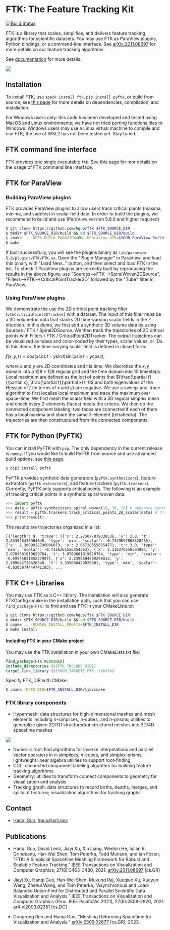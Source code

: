 # FTK: The Feature Tracking Kit

[![Build Status](https://travis-ci.org/hguo/ftk.svg?branch=master)](https://travis-ci.org/hguo/ftk)

FTK is a library that scales, simplifies, and delivers feature tracking algorithms for scientific datasets.  You may use FTK as ParaView plugins, Python bindings, or a command-line interface.   See [arXiv:2011.08697](https://arxiv.org/abs/2011.08697) for more details on our feature tracking algorithms.

See [documentation](docs/README.md) for more details.

![](docs/images/critical_point_tracking_2d_paraview.png)

## Installation

To install FTK, use `spack install ftk`, `pip install pyftk`, or build from source; see [this page](docs/install.md) for more details on dependencies, compilation, and installation.  

For Windows users only: this code has been developed and tested using MacOS and Linux environments; we have not tried porting functionalities to Windows.  Windows users may use a Linux virtual machine to compile and use FTK; the use of WSL2 has not been tested yet.  Stay tuned.

## FTK command line interface

FTK provides one single executable `ftk`.  See [this page](docs/cli.md) for mor details on the usage of FTK command line interface.

## FTK for ParaView

### Building ParaView plugins

FTK provides ParaView plugins to allow users track critical points (maxima, minima, and saddles) in scalar field data.  In order to build the plugins, we recommend to build and use (ParaView version 5.8.0 and higher required)

```bash
$ git clone https://github.com/hguo/ftk $FTK_SOURCE_DIR
$ mkdir $FTK_SOURCE_DIR/build && cd $FTK_SOURCE_DIR/build
$ cmake .. -DFTK_BUILD_PARAVIEW=ON -DParaView_DIR=$YOUR_ParaView_Build
$ make
```

If built successfully, you will see the plugins binary as `lib/paraview-5.8/plugins/FTK/FTK.so`.  Open the "Plugin Manager" in ParaView, and load this binary with "Load New..." button, and then select and load FTK in the list.  To check if ParaView plugins are correctly built by reproducing the results in the above figure, use "Sources-->FTK-->SpiralWoven2DSource", "Filters-->FTK-->CriticalPointTracker2D",followed by the "Tube" filter in ParaView.

### Using ParaView plugins

We demonstrate the use the 2D critical point tracking filter (`vtkCriticalPoint2DTracker`) with a dataset.  The input of this filter must be a 3D volumetric data that stacks 2D time-varying scalar fields in the Z direction.  In this demo, we first add a synthetic 3D volume data by using Sources / FTK / Spiral2DSource.  We then track the trajectories of 2D critical points with Filters / FTK / CriticalPoint2DTracker.  The output trajectires can be visualized as tubes and color-coded by their types, scalar values, or IDs.  In this demo, the time-varying scalar field is defined in closed form: 

$f(x,y,t)=cos(x\cos t - y\sin t) \sin(x\sin t + y\cos t),$

where $x$ and $y$ are 2D coordinates and $t$ is time.  We discretize the $x,y$ domain into a $128\times 128$ regular grid and the time domain into 10 timesteps.  Local maximum are defined as the loci of points that $(\frac{\partial f}{\partial x}, \frac{\partial f}{\partial x})=0$ and both eigenvalues of the Hessian of $f$ (in terms of $x$ and $y$) are negative.  We use a sweep-and-trace algorithm to first localize local maximum and trace the maximum over space-time.  We first mesh the scalar field with a 3D regular simplex mesh and check every 2-elements (faces) meets the criteria.  We then do the connected component labeling; two faces are connected if each of them has a local maxima and share the same 3-element (tetrahedra).  The trajectories are then constructured from the connected components.  

## FTK for Python (PyFTK)

You can install PyFTK with `pip`.  The only dependency in the current release is `numpy`.  If you would like to build PyFTK from source and use advanced build options, see [this page](docs/install.md).

```bash
$ pip3 install pyftk
```

PyFTK provides synthetic data generators (`pyftk.synthesizers`), feature extractors (`pyftk.extractors`), and feature trackers (`pyftk.trackers`).  Currently, PyFTK only supports critical points.  The following is an example of tracking critical points in a synthetic spiral woven data:

```python
>>> import pyftk
>>> data = pyftk.synthesizers.spiral_woven(10, 10, 20) # generate synthetic spiral woven data (width=10, height=10, and 20 timesteps).  The shape of data is (1, 10, 10, 20)
>>> result = pyftk.trackers.track_critical_points_2d_scalar(data) # track critical points in a scalar field
>>> print(result)
```

The results are trajectories organized in a list: 

```
[{'length': 9, 'trace': [{'x': 2.275077079338536, 'y': 2.0, 't': 2.843946435964648, 'type': 'min', 'scalar': -0.7349697808320285}, {'x': 2.3009922790096073, 'y': 2.057205556154771, 't': 3.0, 'type': 'min', 'scalar': -0.7126261556354363}, {'x': 2.316376550504984, 'y': 2.0789601019629704, 't': 3.0789601019629704, 'type': 'min', 'scalar': -0.6994583185227987}, {'x': 2.3396684290296013, 'y': 2.109042720626548, 't': 3.339668429029601, 'type': 'min', 'scalar': -0.6203974444741183}, ...
```


## FTK C++ Libraries

You may use FTK as a C++ library.  The installation will also generate FTKConfig.cmake in the installation path, such that you can use `find_package(FTK)` to find and use FTK in your CMakeLists.txt

```bash
$ git clone https://github.com/hguo/ftk $FTK_SOURCE_DIR
$ mkdir $FTK_SOURCE_DIR/build && cd $FTK_SOURCE_DIR/build
$ cmake .. -DCMAKE_INSTALL_PREFIX=$FTK_INSTALL_DIR
$ make install
```

#### Including FTK in your CMake project

You may use the FTK installation in your own CMakeLists.txt file:

```cmake
find_package(FTK REQUIRED)
include_directories (${FTK_INCLUDE_DIR})
target_link_library (${YOUR_TARGET} FTK::libftk)
```

Specify FTK_DIR with CMake: 

```bash
$ cmake -DFTK_DIR=$FTK_INSTALL_DIR/lib/cmake
```

### FTK library components

* Hypermesh: data structures for high-dimensional meshes and mesh elements including *n*-simplices, *n*-cubes, and *n*-prisms; utilities to generalize given 2D/3D structured/unstructured meshes into 3D/4D spacetime meshes

![](./docs/images/regular_simplex_subdivision.svg)

* Numeric: root-find algorithms for inverse interpolations and parallel vector operators in *n*-simplices, *n*-cubes, and simplex-prisms; lightweight linear algebra utilities to support root-finding
* CCL: connected component labeling algorithm for building feature tracking algorithms
* Geometry: utilities to transform connect components to geometry for visualization and analysis
* Tracking graph: data structures to record births, deaths, merges, and splits of features; visualization algorithms for tracking graphs

## Contact

* [Hanqi Guo](http://www.mcs.anl.gov/~hguo/), [hguo@anl.gov](mailto:hguo@anl.gov)

## Publications

* Hanqi Guo, David Lenz, Jiayi Xu, Xin Liang, Wenbin He, Iulian R. Grindeanu, Han-Wei Shen, Tom Peterka, Todd Munson, and Ian Foster, "FTK: A Simplicial Spacetime Meshing Framework for Robust and Scalable Feature Tracking." IEEE Transactions on Visualization and Computer Graphics, 27(8):3463-3480, 2021. [arXiv:2011.08697](https://arxiv.org/abs/2011.08697) [cs.GR]

* Jiayi Xu, Hanqi Guo, Han-Wei Shen, Mukund Raj, Xueqiao Xu, Xueyun Wang, Zhehui Wang, and Tom Peterka, "Asynchronous and Load-Balanced Union-Find for Distributed and Parallel Scientific Data Visualization and Analysis." IEEE Transactions on Visualization and Computer Graphics (Proc. IEEE PacificVis 2021), 27(6):2808-2820, 2021. [arXiv:2003.02351](https://arxiv.org/abs/2003.02351) [cs.DC]

* Congrong Ren and Hanqi Guo, "Meshing Deforming Spacetime for Visualization and Analysis." [arXiv:2309.02677](https://arxiv.org/abs/2309.02677) [cs.GR], 2023.
